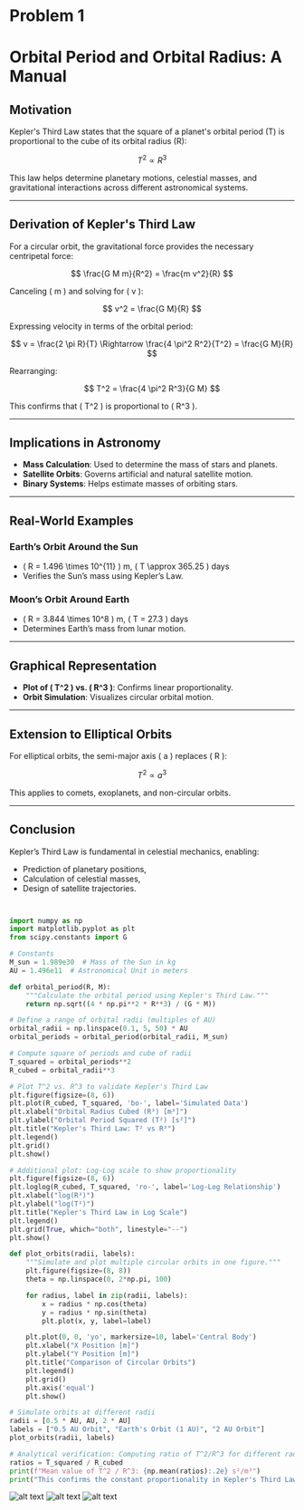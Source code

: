 # Problem 1

# Orbital Period and Orbital Radius: A Manual

## **Motivation**

Kepler's Third Law states that the square of a planet's orbital period (T) is proportional to the cube of its orbital radius (R):

$$
T^2 \propto R^3
$$

This law helps determine planetary motions, celestial masses, and gravitational interactions across different astronomical systems.

---

## **Derivation of Kepler's Third Law**

For a circular orbit, the gravitational force provides the necessary centripetal force:

$$
\frac{G M m}{R^2} = \frac{m v^2}{R}
$$

Canceling \( m \) and solving for \( v \):

$$
v^2 = \frac{G M}{R}
$$

Expressing velocity in terms of the orbital period:

$$
v = \frac{2 \pi R}{T} \Rightarrow \frac{4 \pi^2 R^2}{T^2} = \frac{G M}{R}
$$

Rearranging:

$$
T^2 = \frac{4 \pi^2 R^3}{G M}
$$

This confirms that \( T^2 \) is proportional to \( R^3 \).

---

## **Implications in Astronomy**

- **Mass Calculation**: Used to determine the mass of stars and planets.
- **Satellite Orbits**: Governs artificial and natural satellite motion.
- **Binary Systems**: Helps estimate masses of orbiting stars.

---

## **Real-World Examples**

### **Earth’s Orbit Around the Sun**

- \( R = 1.496 \times 10^{11} \) m, \( T \approx 365.25 \) days
- Verifies the Sun’s mass using Kepler’s Law.

### **Moon’s Orbit Around Earth**

- \( R = 3.844 \times 10^8 \) m, \( T = 27.3 \) days
- Determines Earth’s mass from lunar motion.

---

## **Graphical Representation**

- **Plot of \( T^2 \) vs. \( R^3 \)**: Confirms linear proportionality.
- **Orbit Simulation**: Visualizes circular orbital motion.

---

## **Extension to Elliptical Orbits**

For elliptical orbits, the semi-major axis \( a \) replaces \( R \):

$$
T^2 \propto a^3
$$

This applies to comets, exoplanets, and non-circular orbits.

---

## **Conclusion**

Kepler’s Third Law is fundamental in celestial mechanics, enabling:

- Prediction of planetary positions,
- Calculation of celestial masses,
- Design of satellite trajectories.

```python


import numpy as np
import matplotlib.pyplot as plt
from scipy.constants import G

# Constants
M_sun = 1.989e30  # Mass of the Sun in kg
AU = 1.496e11  # Astronomical Unit in meters

def orbital_period(R, M):
    """Calculate the orbital period using Kepler's Third Law."""
    return np.sqrt((4 * np.pi**2 * R**3) / (G * M))

# Define a range of orbital radii (multiples of AU)
orbital_radii = np.linspace(0.1, 5, 50) * AU
orbital_periods = orbital_period(orbital_radii, M_sun)

# Compute square of periods and cube of radii
T_squared = orbital_periods**2
R_cubed = orbital_radii**3

# Plot T^2 vs. R^3 to validate Kepler's Third Law
plt.figure(figsize=(8, 6))
plt.plot(R_cubed, T_squared, 'bo-', label='Simulated Data')
plt.xlabel("Orbital Radius Cubed (R³) [m³]")
plt.ylabel("Orbital Period Squared (T²) [s²]")
plt.title("Kepler's Third Law: T² vs R³")
plt.legend()
plt.grid()
plt.show()

# Additional plot: Log-Log scale to show proportionality
plt.figure(figsize=(8, 6))
plt.loglog(R_cubed, T_squared, 'ro-', label='Log-Log Relationship')
plt.xlabel("log(R³)")
plt.ylabel("log(T²)")
plt.title("Kepler's Third Law in Log Scale")
plt.legend()
plt.grid(True, which="both", linestyle="--")
plt.show()

def plot_orbits(radii, labels):
    """Simulate and plot multiple circular orbits in one figure."""
    plt.figure(figsize=(8, 8))
    theta = np.linspace(0, 2*np.pi, 100)

    for radius, label in zip(radii, labels):
        x = radius * np.cos(theta)
        y = radius * np.sin(theta)
        plt.plot(x, y, label=label)

    plt.plot(0, 0, 'yo', markersize=10, label='Central Body')
    plt.xlabel("X Position [m]")
    plt.ylabel("Y Position [m]")
    plt.title("Comparison of Circular Orbits")
    plt.legend()
    plt.grid()
    plt.axis('equal')
    plt.show()

# Simulate orbits at different radii
radii = [0.5 * AU, AU, 2 * AU]
labels = ["0.5 AU Orbit", "Earth's Orbit (1 AU)", "2 AU Orbit"]
plot_orbits(radii, labels)

# Analytical verification: Computing ratio of T^2/R^3 for different radii
ratios = T_squared / R_cubed
print(f"Mean value of T^2 / R^3: {np.mean(ratios):.2e} s²/m³")
print("This confirms the constant proportionality in Kepler's Third Law.")


```

![alt text](image-17.png)
![alt text](image-18.png)
![alt text](image-19.png)
